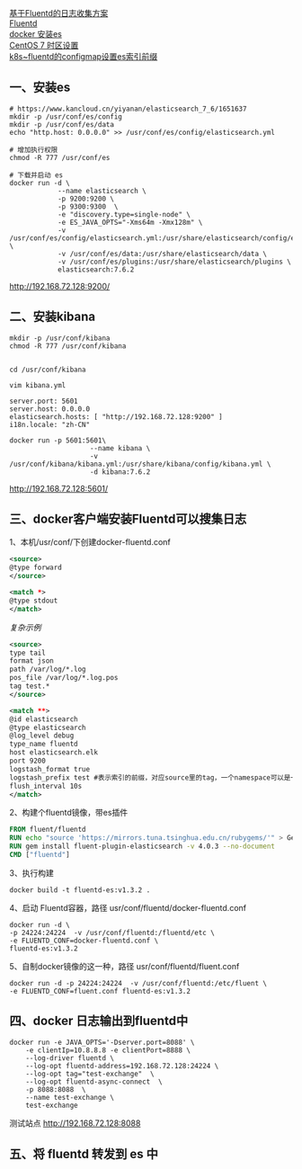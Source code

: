 [基于Fluentd的日志收集方案](https://www.jianshu.com/p/09cbd7fb369a)  
[Fluentd](https://docs.fluentd.org/)    
[docker 安装es](https://www.cnblogs.com/pigll/p/13684134.html)    
[CentOS 7 时区设置](https://www.cnblogs.com/zhangeamon/p/5500744.html)  
[k8s~fluentd的configmap设置es索引前缀](https://www.cnblogs.com/lori/p/12923220.html)
## 一、安装es

```shell script
# https://www.kancloud.cn/yiyanan/elasticsearch_7_6/1651637
mkdir -p /usr/conf/es/config
mkdir -p /usr/conf/es/data
echo "http.host: 0.0.0.0" >> /usr/conf/es/config/elasticsearch.yml

# 增加执行权限
chmod -R 777 /usr/conf/es

# 下载并启动 es
docker run -d \
            --name elasticsearch \
            -p 9200:9200 \
            -p 9300:9300  \
            -e "discovery.type=single-node" \
            -e ES_JAVA_OPTS="-Xms64m -Xmx128m" \
            -v /usr/conf/es/config/elasticsearch.yml:/usr/share/elasticsearch/config/elasticsearch.yml \
            -v /usr/conf/es/data:/usr/share/elasticsearch/data \
            -v /usr/conf/es/plugins:/usr/share/elasticsearch/plugins \
            elasticsearch:7.6.2
```
http://192.168.72.128:9200/

## 二、安装kibana
```shell script
mkdir -p /usr/conf/kibana
chmod -R 777 /usr/conf/kibana


cd /usr/conf/kibana

vim kibana.yml
```

```shell script
server.port: 5601
server.host: 0.0.0.0
elasticsearch.hosts: [ "http://192.168.72.128:9200" ]
i18n.locale: "zh-CN"
```

```shell script
docker run -p 5601:5601\
                    --name kibana \
                    -v /usr/conf/kibana/kibana.yml:/usr/share/kibana/config/kibana.yml \
                    -d kibana:7.6.2
```
http://192.168.72.128:5601/

## 三、docker客户端安装Fluentd可以搜集日志
1、本机/usr/conf/下创建docker-fluentd.conf
```xml
<source>
@type forward
</source>

<match *>
@type stdout
</match>
```
*复杂示例*
```xml
<source>
type tail
format json
path /var/log/*.log
pos_file /var/log/*.log.pos
tag test.*
</source>

<match **>
@id elasticsearch
@type elasticsearch
@log_level debug
type_name fluentd
host elasticsearch.elk
port 9200
logstash_format true
logstash_prefix test #表示索引的前缀，对应source里的tag，一个namespace可以是一个，对应一组微服务，方便进行日志追踪
flush_interval 10s
</match> 
```

2、构建个fluentd镜像，带es插件
```dockerfile
FROM fluent/fluentd
RUN echo "source 'https://mirrors.tuna.tsinghua.edu.cn/rubygems/'" > Gemfile && gem install bundler
RUN gem install fluent-plugin-elasticsearch -v 4.0.3 --no-document
CMD ["fluentd"]
```

3、执行构建
```shell script
docker build -t fluentd-es:v1.3.2 .
```

4、启动 Fluentd容器，路径 usr/conf/fluentd/docker-fluentd.conf
```shell script
docker run -d \
-p 24224:24224  -v /usr/conf/fluentd:/fluentd/etc \ 
-e FLUENTD_CONF=docker-fluentd.conf \ 
fluentd-es:v1.3.2
```

5、自制docker镜像的这一种，路径 usr/conf/fluentd/fluent.conf
```shell script
docker run -d -p 24224:24224  -v /usr/conf/fluentd:/etc/fluent \
-e FLUENTD_CONF=fluent.conf fluentd-es:v1.3.2
```

## 四、docker 日志输出到fluentd中
```shell script
docker run -e JAVA_OPTS='-Dserver.port=8088' \
    -e clientIp=10.8.8.8 -e clientPort=8888 \
    --log-driver fluentd \
    --log-opt fluentd-address=192.168.72.128:24224 \
    --log-opt tag="test-exchange"  \
    --log-opt fluentd-async-connect  \
    -p 8088:8088  \
    --name test-exchange \
    test-exchange
```

测试站点
http://192.168.72.128:8088

## 五、将 fluentd 转发到 es 中





